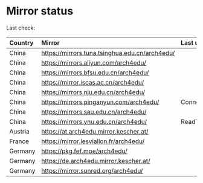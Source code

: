 <script src="./time.js"></script>
# Mirror status
Last check: <script type="text/javascript">localize(1675693083.6474519);</script>

|Country|Mirror|Last update|
|:------|:-----|:----------|
|China|https://mirrors.tuna.tsinghua.edu.cn/arch4edu/|<script type="text/javascript">localize(1675665249);</script>|
|China|https://mirrors.aliyun.com/arch4edu/|<script type="text/javascript">localize(1675621829);</script>|
|China|https://mirrors.bfsu.edu.cn/arch4edu/|<script type="text/javascript">localize(1675665249);</script>|
|China|https://mirror.iscas.ac.cn/arch4edu/|<script type="text/javascript">localize(1675665249);</script>|
|China|https://mirrors.nju.edu.cn/arch4edu/|<script type="text/javascript">localize(1675665249);</script>|
|China|https://mirrors.pinganyun.com/arch4edu/|ConnectionError|
|China|https://mirrors.sau.edu.cn/arch4edu/|<script type="text/javascript">localize(1673850842);</script>|
|China|https://mirrors.ynu.edu.cn/arch4edu/|ReadTimeout|
|Austria|https://at.arch4edu.mirror.kescher.at/|<script type="text/javascript">localize(1675665249);</script>|
|France|https://mirror.lesviallon.fr/arch4edu/|<script type="text/javascript">localize(1675665249);</script>|
|Germany|https://pkg.fef.moe/arch4edu/|<script type="text/javascript">localize(1675665249);</script>|
|Germany|https://de.arch4edu.mirror.kescher.at/|<script type="text/javascript">localize(1675665249);</script>|
|Germany|https://mirror.sunred.org/arch4edu/|<script type="text/javascript">localize(1675665249);</script>|

<script src="./tablefilter/tablefilter.js"></script>
<script src="./table.js"></script>